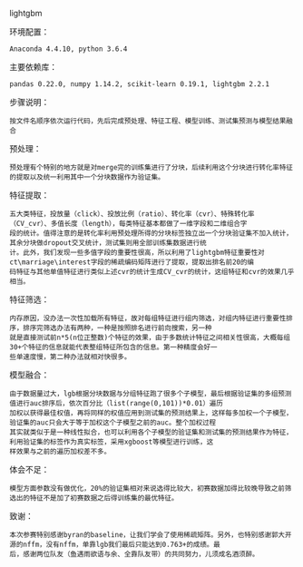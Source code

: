 lightgbm




环境配置：

    Anaconda 4.4.10, python 3.6.4

主要依赖库：

    pandas 0.22.0, numpy 1.14.2, scikit-learn 0.19.1, lightgbm 2.2.1

步骤说明：

    按文件名顺序依次运行代码，先后完成预处理、特征工程、模型训练、测试集预测与模型结果融合
    
预处理：
    
    预处理有个特别的地方就是对merge完的训练集进行了分块，后续利用这个分块进行转化率特征的提取以及统一利用其中一个分块数据作为验证集。
    
特征提取：

    五大类特征，投放量（click）、投放比例（ratio）、转化率（cvr）、特殊转化率（CV_cvr）、多值长度（length），每类特征基本都做了一维字段和二维组合字
    段的统计。值得注意的是转化率利用预处理所得的分块标签独立出一个分块验证集不加入统计，其余分块做dropout交叉统计，测试集则用全部训练集数据进行统
    计。此外，我们发现一些多值字段的重要性很高，所以利用了lightgbm特征重要性对ct\marriage\interest字段的稀疏编码矩阵进行了提取，提取出排名前20的编
    码特征与其他单值特征进行类似上述cvr的统计生成CV_cvr的统计，这组特征和cvr的效果几乎相当。
    
 特征筛选：
 
    内存原因，没办法一次性加载所有特征，故对每组特征进行组内筛选，对组内特征进行重要性排序，排序完筛选办法有两种，一种是按照排名进行前向搜索，另一种
    就是直接测试前n*5(n位正整数)个特征的效果，由于多数统计特征之间相关性很高，大概每组30+个特征的信息就能代表整组特征所包含的信息。第一种精度会好一
    些单速度慢，第二种办法就相对快很多。

模型融合：
    
    由于数据量过大，lgb根据分块数据与分组特征跑了很多个子模型，最后根据验证集的多组预测值进行auc排序后，依次百分比（list(range(0,101))*0.01）遍历
    加权以获得最佳权值，再将同样的权值应用到测试集的预测结果上，这样每多加权一个子模型，验证集的auc只会大于等于加权这个子模型之前的auc。整个加权过程
    其实就类似于是一种线性拟合，也可以利用各个子模型的验证集和测试集的预测结果作为特征，利用验证集的标签作为真实标签，采用xgboost等模型进行训练，这
    样效果与之前的遍历加权差不多。
    
体会不足：

    模型方面参数没有做优化，20%的验证集相对来说选得比较大，初赛数据加得比较晚导致之前筛选出的特征不是加了初赛数据之后得训练集的最优特征。
    
致谢：

    本次参赛特别感谢byran的baseline，让我们学会了使用稀疏矩阵。另外，也特别感谢郭大开源的nffm，没有nffm，单靠lgb我们最后只能达到0.763+的成绩。最
    后，感谢两位队友（鱼遇雨欲语与余、全靠队友带）的共同努力，儿须成名酒须醉。
